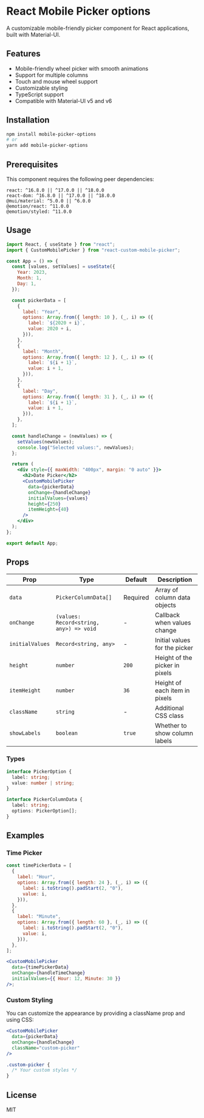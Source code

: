 # React Mobile Picker options

A customizable mobile-friendly picker component for React applications, built with Material-UI.

## Features

- Mobile-friendly wheel picker with smooth animations
- Support for multiple columns
- Touch and mouse wheel support
- Customizable styling
- TypeScript support
- Compatible with Material-UI v5 and v6

## Installation

```bash
npm install mobile-picker-options
# or
yarn add mobile-picker-options
```

## Prerequisites

This component requires the following peer dependencies:

```
react: ^16.8.0 || ^17.0.0 || ^18.0.0
react-dom: ^16.8.0 || ^17.0.0 || ^18.0.0
@mui/material: ^5.0.0 || ^6.0.0
@emotion/react: ^11.0.0
@emotion/styled: ^11.0.0
```

## Usage

```jsx
import React, { useState } from "react";
import { CustomMobilePicker } from "react-custom-mobile-picker";

const App = () => {
  const [values, setValues] = useState({
    Year: 2023,
    Month: 1,
    Day: 1,
  });

  const pickerData = [
    {
      label: "Year",
      options: Array.from({ length: 10 }, (_, i) => ({
        label: `${2020 + i}`,
        value: 2020 + i,
      })),
    },
    {
      label: "Month",
      options: Array.from({ length: 12 }, (_, i) => ({
        label: `${i + 1}`,
        value: i + 1,
      })),
    },
    {
      label: "Day",
      options: Array.from({ length: 31 }, (_, i) => ({
        label: `${i + 1}`,
        value: i + 1,
      })),
    },
  ];

  const handleChange = (newValues) => {
    setValues(newValues);
    console.log("Selected values:", newValues);
  };

  return (
    <div style={{ maxWidth: "400px", margin: "0 auto" }}>
      <h2>Date Picker</h2>
      <CustomMobilePicker
        data={pickerData}
        onChange={handleChange}
        initialValues={values}
        height={250}
        itemHeight={40}
      />
    </div>
  );
};

export default App;
```

## Props

| Prop            | Type                                    | Default  | Description                    |
| --------------- | --------------------------------------- | -------- | ------------------------------ |
| `data`          | `PickerColumnData[]`                    | Required | Array of column data objects   |
| `onChange`      | `(values: Record<string, any>) => void` | -        | Callback when values change    |
| `initialValues` | `Record<string, any>`                   | -        | Initial values for the picker  |
| `height`        | `number`                                | `200`    | Height of the picker in pixels |
| `itemHeight`    | `number`                                | `36`     | Height of each item in pixels  |
| `className`     | `string`                                | -        | Additional CSS class           |
| `showLabels`    | `boolean`                               | `true`   | Whether to show column labels  |

### Types

```typescript
interface PickerOption {
  label: string;
  value: number | string;
}

interface PickerColumnData {
  label: string;
  options: PickerOption[];
}
```

## Examples

### Time Picker

```jsx
const timePickerData = [
  {
    label: "Hour",
    options: Array.from({ length: 24 }, (_, i) => ({
      label: i.toString().padStart(2, "0"),
      value: i,
    })),
  },
  {
    label: "Minute",
    options: Array.from({ length: 60 }, (_, i) => ({
      label: i.toString().padStart(2, "0"),
      value: i,
    })),
  },
];

<CustomMobilePicker
  data={timePickerData}
  onChange={handleTimeChange}
  initialValues={{ Hour: 12, Minute: 30 }}
/>;
```

### Custom Styling

You can customize the appearance by providing a className prop and using CSS:

```jsx
<CustomMobilePicker
  data={pickerData}
  onChange={handleChange}
  className="custom-picker"
/>
```

```css
.custom-picker {
  /* Your custom styles */
}
```

## License

MIT

